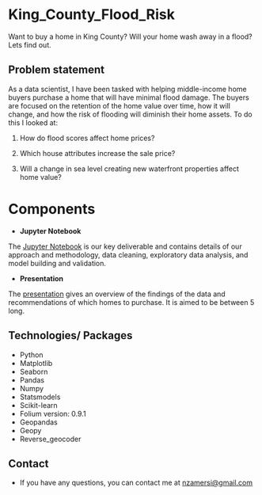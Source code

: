 # King_County_Flood_Risk
Want to buy a home in King County? Will your home wash away in a flood? Lets find out.


## Problem statement

As a data scientist, I have been tasked with helping middle-income home buyers purchase a home that will have minimal flood damage. The buyers are focused on the retention of the home value over time, how it will change, and how the risk of flooding will diminish their home assets.
To do this I looked at: 

1.  How do flood scores affect home prices?

2. Which house attributes increase the sale price?

3. Will a change in sea level creating new waterfront properties affect home value?


# Components

* **Jupyter Notebook**

The [Jupyter Notebook](https://github.com/jj862/King_County_Flood_Risk/edit/main/README.md) is our key deliverable and contains details of our approach and methodology, data cleaning, exploratory data analysis, and model building and validation. 

* **Presentation**

The [presentation](https://github.com/jj862/King_County_Flood_Risk/blob/main/Your%20big%20idea.pdf) gives an overview of the findings of the data and recommendations of which homes to purchase.  It is aimed to be between 5  long.


## Technologies/ Packages

* Python 
* Matplotlib
* Seaborn 
* Pandas 
* Numpy
* Statsmodels 
* Scikit-learn 
* Folium version: 0.9.1 
* Geopandas 
* Geopy 
* Reverse_geocoder

## Contact

* If you have any questions, you can contact me at nzamersi@gmail.com

